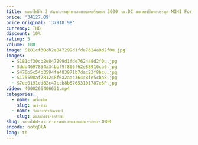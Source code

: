 ```yaml
---
title: รถยกไฟฟ้า 3 ตันรถบรรทุกพาเลทแบตเตอรี่รถยก 3000 กก.DC มอเตอร์ปั๊มรถบรรทุก MINI Fortklift คู่มือปั๊ม Hydaulic Lift 115
price: '34127.09'
price_original: '37918.98'
currency: THB
discount: 10%
rating: 5
volume: 100
image: S181cf30cb2e847299d1fde7624a8d2f0u.jpg
images:
  - S181cf30cb2e847299d1fde7624a8d2f0u.jpg
  - Sddd4697854a34bbf9f806f62e88916ca6.jpg
  - S470b5c54b3594fa483971b7dac23f8bcu.jpg
  - S175508af781248f6a2aac36448fe5cba8.jpg
  - S7ed0191cd82c47ccb8b57653101787e6P.jpg
video: 4000266406631.mp4
categories:
  - name: เครื่องมือ
    slug: เคร-องม
  - name: วัดและการวิเคราะห์
    slug: ดและการว-เคราะห
slug: รถยกไฟฟ-นรถบรรท-กพาเลทแบตเตอร-รถยก-3000
encode: ootqBlA
lang: th
---
```

  